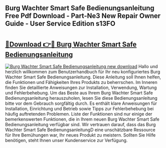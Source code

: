 ## Burg Wachter Smart Safe Bedienungsanleitung Free Pdf Download - Part-Ne3 New Repair Owner Guide - User Service Edition s13FO

# <h2><a href="http://df1a2dp.blite.top/?on=Burg+Wachter+Smart+Safe+Bedienungsanleitung">🔗Download 👉🔴 Burg Wachter Smart Safe Bedienungsanleitung</a></h2>

[![Burg Wachter Smart Safe Bedienungsanleitung new download](https://i.imgur.com/lujVjoI.png)](http://df1a2dp.blite.top/?on=Burg+Wachter+Smart+Safe+Bedienungsanleitung)
Hallo und herzlich willkommen zum Benutzerhandbuch für Ihr neu konfiguriertes Burg Wachter Smart Safe Bedienungsanleitung. Diese Anleitung soll Ihnen helfen, die Funktionen und Fähigkeiten Ihres Produkts zu beherrschen. Im Inneren finden Sie detaillierte Anweisungen zur Installation, Verwendung, Wartung und Fehlerbehebung. Um das Beste aus Ihrem Burg Wachter Smart Safe Bedienungsanleitung herauszuholen, lesen Sie diese Bedienungsanleitung bitte vor dem Gebrauch sorgfältig durch. Es enthält klare Anweisungen für Installation, Einrichtung und Betrieb sowie Tipps zur Fehlerbehebung bei häufig auftretenden Problemen. Liste der Funktionen sind nur einige der bemerkenswerten Funktionen, die in Ihrem neuen Burg Wachter Smart Safe Bedienungsanleitung verfügbar sind. Wir vertrauen darauf, dass das Burg Wachter Smart Safe BedienungsanleitungD eine unschätzbare Ressource für Ihre Bemühungen war, Ihr neues Produkt zu meistern. Sollten Sie Hilfe benötigen, steht Ihnen unser Kundenservice zur Verfügung.
